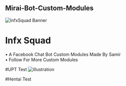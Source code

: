 ## Mirai-Bot-Custom-Modules
![InfxSquad Banner](https://i.imgur.com/ead119z.png)

# Infx Squad

• A Facebook Chat Bot Custom Modules Made By Samir <br />
• Follow For More Custom Modules

#UPT Test
![illustration](https://i.imgur.com/e4lvW03.png)

#Hentai Test
